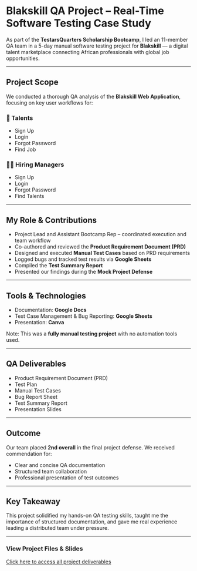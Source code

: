 
# Blakskill QA Project – Real-Time Software Testing Case Study

As part of the **TestarsQuarters Scholarship Bootcamp**, I led an 11-member QA team in a 5-day manual software testing project for **Blakskill** — a digital talent marketplace connecting African professionals with global job opportunities.

---

## Project Scope

We conducted a thorough QA analysis of the **Blakskill Web Application**, focusing on key user workflows for:

### 👥 Talents
- Sign Up
- Login
- Forgot Password
- Find Job

### 🧑‍💼 Hiring Managers
- Sign Up
- Login
- Forgot Password
- Find Talents

---

## My Role & Contributions

- Project Lead and Assistant Bootcamp Rep – coordinated execution and team workflow
- Co-authored and reviewed the **Product Requirement Document (PRD)**
- Designed and executed **Manual Test Cases** based on PRD requirements
- Logged bugs and tracked test results via **Google Sheets**
- Compiled the **Test Summary Report**
- Presented our findings during the **Mock Project Defense**

---

## Tools & Technologies

- Documentation: **Google Docs**
- Test Case Management & Bug Reporting: **Google Sheets**
- Presentation: **Canva**

Note: This was a **fully manual testing project** with no automation tools used.

---

## QA Deliverables

- Product Requirement Document (PRD)
- Test Plan
- Manual Test Cases
- Bug Report Sheet
- Test Summary Report
- Presentation Slides

---

## Outcome

Our team placed **2nd overall** in the final project defense. We received commendation for:
- Clear and concise QA documentation
- Structured team collaboration
- Professional presentation of test outcomes

---

## Key Takeaway

This project solidified my hands-on QA testing skills, taught me the importance of structured documentation, and gave me real experience leading a distributed team under pressure.

---

### View Project Files & Slides

[Click here to access all project deliverables](https://drive.google.com/drive/folders/1eG1Y1yWA5D-h5CHZScCkpE4KTPpZDPFC)  
